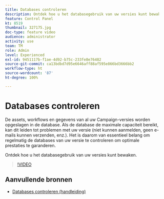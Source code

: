 ```yaml
---
title: Databases controleren
description: Ontdek hoe u het databasegebruik van uw versies kunt bewaken.
feature: Control Panel
kt: 8519
thumbnail: 327175.jpg
doc-type: feature video
audience: administrator
activity: use
team: TM
role: Admin
level: Experienced
exl-id: 9451117b-f1ae-4d92-b75c-233fe8e76482
source-git-commit: ca13bdbd7d95e6646aff88af595e866bd3666bb2
workflow-type: ht
source-wordcount: '87'
ht-degree: 100%

---
```


# Databases controleren

De assets, workflows en gegevens van al uw Campaign-versies worden opgeslagen in de database. Als de database de maximale capaciteit bereikt, kan dit leiden tot problemen met uw versie (niet kunnen aanmelden, geen e-mails kunnen verzenden, enz.). Het is daarom van essentieel belang om regelmatig de databases van uw versie te controleren om optimale prestaties te garanderen.

Ontdek hoe u het databasegebruik van uw versies kunt bewaken.

>[!VIDEO](https://video.tv.adobe.com/v/327175?quality=12)

## Aanvullende bronnen

* [Databases controleren (handleiding)](https://experienceleague.adobe.com/docs/control-panel/using/performance-monitoring/database-monitoring.html?lang=nl#performance-monitoring)
